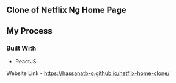 ## Clone of Netflix Ng Home Page 

## My Process 

### Built With
- ReactJS

Website Link - https://hassanatb-o.github.io/netflix-home-clone/
